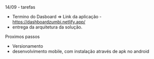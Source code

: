14/09 - tarefas
- Termino do Dasboard => Link da aplicação - https://dashboardzumbi.netlify.app/
- entrega da arquitetura da solução.


Proximos passos
- Versionamento
- desenvolvimento mobile, com instalação através de apk no android
